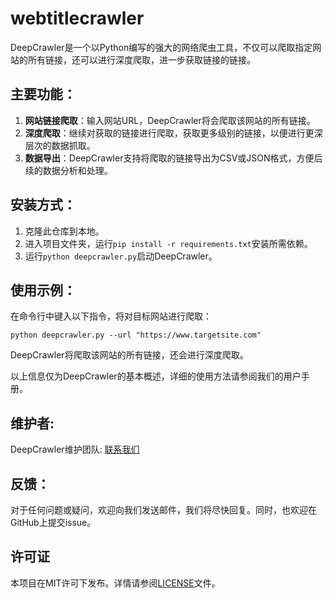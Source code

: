 # webtitlecrawler
DeepCrawler是一个以Python编写的强大的网络爬虫工具，不仅可以爬取指定网站的所有链接，还可以进行深度爬取，进一步获取链接的链接。

## 主要功能：

1. **网站链接爬取**：输入网站URL，DeepCrawler将会爬取该网站的所有链接。
2. **深度爬取**：继续对获取的链接进行爬取，获取更多级别的链接，以便进行更深层次的数据抓取。
3. **数据导出**：DeepCrawler支持将爬取的链接导出为CSV或JSON格式，方便后续的数据分析和处理。

## 安装方式：

1. 克隆此仓库到本地。
2. 进入项目文件夹，运行`pip install -r requirements.txt`安装所需依赖。
3. 运行`python deepcrawler.py`启动DeepCrawler。

## 使用示例：

在命令行中键入以下指令，将对目标网站进行爬取：

```
python deepcrawler.py --url "https://www.targetsite.com"
```

DeepCrawler将爬取该网站的所有链接，还会进行深度爬取。

以上信息仅为DeepCrawler的基本概述，详细的使用方法请参阅我们的用户手册。

## 维护者:

DeepCrawler维护团队: [联系我们](mailto:contact@deepcrawler.com)

## 反馈：

对于任何问题或疑问，欢迎向我们发送邮件，我们将尽快回复。同时，也欢迎在GitHub上提交issue。

## 许可证

本项目在MIT许可下发布。详情请参阅[LICENSE](LICENSE)文件。
